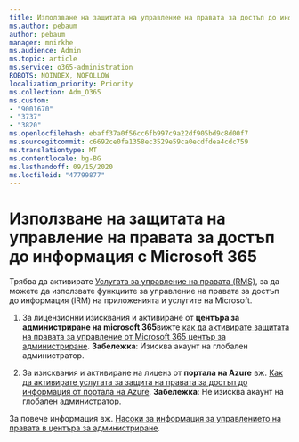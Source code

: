 ```yaml
---
title: Използване на защитата на управление на правата за достъп до информация с Microsoft 365
ms.author: pebaum
author: pebaum
manager: mnirkhe
ms.audience: Admin
ms.topic: article
ms.service: o365-administration
ROBOTS: NOINDEX, NOFOLLOW
localization_priority: Priority
ms.collection: Adm_O365
ms.custom:
- "9001670"
- "3737"
- "3820"
ms.openlocfilehash: ebaff37a0f56cc6fb997c9a22df905bd9c8d00f7
ms.sourcegitcommit: c6692ce0fa1358ec3529e59ca0ecdfdea4cdc759
ms.translationtype: MT
ms.contentlocale: bg-BG
ms.lasthandoff: 09/15/2020
ms.locfileid: "47799877"
---
```

# <a name="use-rights-management-protection-with-microsoft-365"></a>Използване на защитата на управление на правата за достъп до информация с Microsoft 365

Трябва да активирате [Услугата за управление на правата (RMS)](https://docs.microsoft.com/azure/information-protection/what-is-azure-rms), за да можете да използвате функциите за управление на правата за достъп до информация (IRM) на приложенията и услугите на Microsoft.

1. За лицензионни изисквания и активиране от **центъра за администриране на microsoft 365**вижте [как да активирате защитата на правата за управление от Microsoft 365 център за администриране](https://docs.microsoft.com/azure/information-protection/activate-office365). **Забележка**: Изисква акаунт на глобален администратор.

2. За изисквания и активиране на лиценз от **портала на Azure** вж. [Как да активирате услугата за защита на правата за достъп до информация от портала на Azure](https://docs.microsoft.com/azure/information-protection/activate-azure). **Забележка**: Не изисква акаунт на глобален администратор.

За повече информация вж. [Насоки за информация за управлението на правата в центъра за администриране](https://docs.microsoft.com/office365/enterprise/activate-rms-in-office-365).
